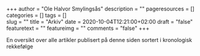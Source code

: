 +++
author = "Ole Halvor Smylingsås"
description = ""
pageresources = []
categories = []
tags = []     
slug = ""
title = "Arkiv"
date = 2020-10-04T12:21:00+02:00
draft = "false"
featuretext = ""
featureimg = ""
comments = "false"
+++

En oversikt over alle artikler publisert på denne siden sortert i kronologisk rekkefølge